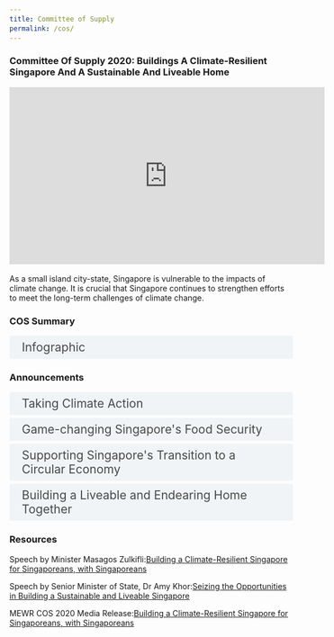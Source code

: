 ```yaml
---
title: Committee of Supply
permalink: /cos/
---
```

<style>

input {
	display: none;
}
label {
	display: block;
	padding: 8px 22px;
	margin: 0 0 5px 0;
	cursor: pointor;
	background: #F0F4F6;
	border-radius: 3px;
	color: #484848;
	transition: ease .5s;
	font-size: 1.5em;
}

label:hover {
	background: #4a96b0;
	color: #FFF;
}

.accordion-content {
	/* background: #E2E5F6; */
	padding: 10px 0px 30px 30px;
	/* border: 1px solid #484848; */
	margin: 0 0 1px 0;
	border-radius: 3px;
}

input + label + .accordion-content {
	display: none;
}

input:checked + label + .accordion-content {
	display: none;
}

input:checked + label + .accordion-content {
	display: block;
}

</style>
<!-- End of accordion -->

<div class="container">


<h3><b>Committee Of Supply 2020: Buildings A Climate-Resilient Singapore And A Sustainable And Liveable Home</b></h3>

<div class="bp-youtube">  

<iframe width="560" height="315" src="https://www.youtube.com/embed/k_rq9hxDD7I" frameborder="0" allow="accelerometer; autoplay; clipboard-write; encrypted-media; gyroscope; picture-in-picture" allowfullscreen></iframe>  

</div>  

<p>As a small island city-state, Singapore is vulnerable to the impacts of climate change. It is crucial that Singapore continues to strengthen efforts to meet the long-term challenges of climate change.</p>

<h3 id="cos-summary">COS Summary</h3>
<div>
	<input type="checkbox" id="title1"  /><label for="title1">Infographic</label>
	<div class="accordion-content">
        <img src="/news/news-images/press-release-2020-03-04-infographic-mewr-image-1.png" alt="infographic">    
        </div>  
</div>  

<a id="announcements"></a>

<h3>Announcements</h3>
<div>
	<input type="checkbox" id="title2"  /><label for="title2">Taking Climate Action</label>
	<div class="accordion-content">
    <p>We have put in place a comprehensive suite of measures to reduce carbon emissions across all sectors. This includes the implementation of a carbon tax, efforts to improve industrial energy efficiency, and the greening of our transport. We are introducing further measures to mitigate climate change.</p>
    <p>a) <strong>Reducing the emission of hydrofluorocarbons (HFCs)</strong></p>
    <img src="/news/news-images/cos-image-1.jpg" alt="image 1">  
    <p>A package of mitigation measures will be introduced to reduce the emission of hydrofluorocarbons. The proper recovery, reclamation and destruction of spent refrigerants will be mandated, along with restrictions on equipment using HFCs with high global warming potential.</p>  
    <p>b) <strong>Encouraging climate-friendly choices</strong><br>  A S$24.8 million Climate-Friendly Household Package will be introduced to help households living in 1- to 3-room flats purchase energy-efficient appliances and water-efficient shower fittings.</p>  
    <p>c) <strong>Green waterworks</strong></p>  
    <img src="/news/news-images/cos-image-2.jpg" alt="image 2">  
    <p>PUB will be deploying floating solar PV systems at Bedok, Lower Seletar, and Tengeh Reservoirs by 2021. With this, Singapore will be one of the few countries in the world to have 100% green waterworks.</p>  
    <p>d) <strong>Reducing vehicular emissions</strong><br>  To support the shift to cleaner commercial vehicles, a new Commercial Vehicle Emissions Scheme will be introduced for new Light Goods Vehicles. The Early Turnover Scheme (ETS) will also be enhanced to encourage the early turnover of existing pollutive commercial vehicles.</p>  
    <p>e) <strong>Coastal protection</strong></p>
    <img src="/news/news-images/cos-image-3.jpg" alt="image 3">  
    <p>PUB will take on the role of the nation Coastal Protection Agency from April 2020, to lead national efforts across the public and private sector. A Coastal and Flood Protection Fund will be set up within PUB, with an initial funding of $5 billion from the Ministry of Finance.</p>  
  </div>
	<input type="checkbox" id="title3"  /><label for="title3">Game-changing Singapore's Food Security</label>
	<div class="accordion-content">  
    <div class="bp-youtube">  
    <iframe width="560" height="315" src="https://www.youtube.com/embed/Sl2bZOxOR9A" frameborder="0" allow="accelerometer; autoplay; clipboard-write; encrypted-media; gyroscope; picture-in-picture" allowfullscreen></iframe>  
    </div>  
    <p>Climate change is anticipated to affect access to critical resources such as food. To be more resilient against disruptions in our food supply, Singapore is pursuing three strategies:</p>
		<p>(i) further diversifying food import sources;</p>
		<p>(ii) growing food overseas; and</p>
		<p>(iii) increasing local food production.</p>
		<p>We have an ambitious ’30-by-30’ vision — to meet 30 per cent of our nutritional needs with food produced in Singapore, by 2030. We will continue to safeguard food safety in Singapore with the following initiatives.</p>
		<img src="/news/news-images/cos-image-4.jpg" alt="image 4">
    <p><em>Producing Local Food Sustainably</em></p>  
    <p>The Singapore Food Agency (SFA) will study how the larger Lim Chu Kang agriculture area can be planned and developed to enhance food production and reduce the cost of production for farms.</p>
		<p>SFA will also study the expansion of sustainable sea-based fish farming. SFA is working with Enterprise Singapore (ESG) to develop a Clean and Green Standard for urban farms to help local farms brand their products as fresh and grown in cleaner environments. This will help differentiate their products in local and overseas markets.</p>
		<p>To support farms in their productivity-enhancing investments, the Agriculture Productivity Fund (APF) will be extended till the end of 2020. Building on the novel food regulatory framework implemented last year, SFA will establish an international expert working group to provide scientific advice on food safety.</p>
		<p><em>Ensuring Food Safety</em></p>
		<p>To safeguard food safety, food establishments which pose higher food safety risks such as caterers and central kitchens will be required to install CCTVs. Food establishments catering to vulnerable groups such as preschools, kindergartens and nursing homes will be required to maintain food retention samples.</p>
		<p>SFA will introduce a unified framework to license and recognise food establishments. Food establishments with higher food safety assurance will be recognised with longer licence durations.</p>  
    <p><em>Supporting Community Involvement in Urban Farming</em></p>  
    <img src="/news/news-images/cos-image-5.png" alt="image 5">  
    <p>To strengthen community involvement in food security initiatives, SFA will continue to facilitate the expansion of urban rooftop farming in HDB Multi-Storey Car Parks across Singapore.</p>
	</div>
	<input type="checkbox" id="title4"  /><label for="title4">Supporting Singapore's Transition to a Circular Economy</label>
	<div class="accordion-content">  
    <p>The way we produce, consume and dispose in our daily lives has a direct impact on our environment and climate. The Resource Sustainability Act introduced last year established a regulatory framework to address three priority waste streams – packaging waste including plastics, e-waste, and food waste. We will be taking these steps to better manage these waste streams:</p>
		<p><em>Packaging waste including plastics</em></p>
		<p>a) Producers of packaged products will be required to collect their packaging data from 1 July this year, for submission to the National Environment Agency (NEA) early next year. The NEA will partner the industry to develop a joint capability development programme that will support companies in fulfilling their new obligations. </p>
		<p>b) As part of the first phase of the Extended Producer Responsibility (EPR) framework, a Deposit Refund Scheme (DRS) for beverage containers will be implemented by 2022. </p>
		<p>c) NEA is also working with government and industry partners to explore establishing a pilot plant that will help anchor the chemical recycling value chain in Singapore within the next few years. </p>
		<p><em>E-waste</em></p>  
    <img src="/news/news-images/cos-image-6.jpg" alt="image 6">  
    <p>a) NEA will launch a tender to appoint the Producer Responsibility Scheme (PRS) operator, which will take charge of the collection and proper treatment of e-waste in Singapore. The operator will be appointed by the second half of this year.</p>
		<p>b) Two planned recycling facilities by EWR2 and SMC Industrial will be completed by mid-2020 and mid-2022 respectively.</p>
		<p><em>Food waste</em></p>
		<p>a) In consultation with the industry, NEA has finalised the thresholds for premises that will be required to segregate food waste for treatment.</p>
		<p><em>NEWsand</em></p>
		<p>a) NEA plans to launch a Request for Information (RFI) by mid-2020 for a commercial-scale NEWSand production facility</p>
	</div>
	<input type="checkbox" id="title5"  /><label for="title5">Building a Liveable and Endearing Home Together</label>
	<div class="accordion-content">  
    <img src="/news/news-images/cos-image-7.jpg" alt="image 7">  
    <p>As reflected in NEA’s recently launched SG Clean campaign, everyone plays a part in strengthening Singapore’s public health and environmental hygiene. We will be strengthening environmental sanitation controls, as part of measures to build a national culture of keeping clean. </p>
		<p><em>Strengthening environmental sanitation controls</em></p>
		<p>a) The Environmental Public Health Act will be amended to introduce mandatory cleaning standards, including a regime for pro-active routine cleaning and disinfection at prescribed frequencies. The new requirements will be progressively implemented from 2021, starting with higher-risk premises with high footfall and immuno-vulnerable occupants. </p>  
    <p><strong>Supporting and Recognising our Hawkers</strong></p>
		<p>Hawker culture is an integral part of our daily lives, and hawker centres play an important role in society as our community dining rooms. We will continue with our efforts to sustain the hawker trade and support hawkers.</p>
		<p><em>Supporting hawkers during the current COVID-19 situation</em></p>
		<p>a) As part of the Stabilisation and Support Package announced during Budget 2020, a one-month rental waiver, with a minimum sum of $200, will be provided to all stallholders in hawker centres managed by NEA or NEA-appointed hawkers.</p>
		<p>b) The Hawkers’ Productivity Grant (HPG) will be enhanced to include market stalls, and the funding period will be extended to 31 March 2023.</p>
		<p><strong>Higher-value jobs for Singaporeans</strong></p>
		<p>Building a sustainable, liveable and climate-resilient Singapore brings economic opportunities for our industries and enterprises, and creates good jobs for Singaporeans.</p>  
    <img src="/news/news-images/cos-image-8.jpg" alt="image 8">  
    <p>a) Through upskilling and technology adoption, more than 45,000 people will benefit from higher-value jobs in the environmental services, food and water sectors over the next 5 - 10 years.</p>
		<p>b) NEA will be strengthening the competencies of Environmental Control Officers (ECOs) currently engaged at construction sites with improved vocational training.</p>
		<p>c) To strengthen food safety in Singapore, SFA will enhance the training framework for Food Hygiene Officers (FHOs).</p>
		<p>d) SFA will work with the Nanyang Technological University (NTU) this year to launch a post-graduate certificate for urban agri-technology, to equip fresh graduates and working professionals in the agri-food value chain. </p>
		<p>e) TES-B, EWR2 and SMC Industrial’s upcoming e-waste recycling facilities will add another 430 jobs to the industry.</p>
		<p><strong>Driving Sustainability with Singaporeans</strong></p>  
    <img src="/news/news-images/cos-image-9.jpg" alt="image 9">  
    <p>Singaporeans and stakeholders from all sectors of society can contribute to a sustainable and liveable Singapore:</p>
		<p><em>Eco Towns</em></p>
		<p>MEWR and the Ministry of National Development (MND) will work together to strengthen environmental sustainability in HDB towns. We will target to make community touchpoints more sustainable, such as the creation of hawker centres that strive towards zero waste. Community-based programmes encouraging sustainability will be introduced. Indicators for towns to track their progress and benchmark against national sustainability targets will be rolled out. </p>
		<p><em>Establishment of SG Eco Fund and SG Eco Office</em></p>
		<p>To support the co-creation of sustainable initiatives, a $50 million SG Eco Fund will be made available to the people, private and public sectors. An SG Eco Office will also be set up within MEWR to co-ordinate sustainability projects across Singapore.</p>
		<p><em>Citizens’ Workgroups</em></p>
		<p>Two new Citizen’s Workgroups will be convened this year — to discuss ways to increase demand for local produce; and to reduce the excessive use of disposables. Members of the public are invited to register their interest in the workgroup on local produce from 4 March 2020, <a href="https://climategamechanger.sg/cw-localproduce/">here.</a></p>
		<p>Together, we can build a climate-resilient Singapore — for Singaporeans, with Singaporeans.</p>
	</div>
</div>  

<h3>Resources</h3>  
<p>Speech by Minister Masagos Zulkifli:<a href="/resource-room/category/2020-03-04-speech-at-the-committee-of-supply-debate/">Building a Climate-Resilient Singapore for Singaporeans, with Singaporeans</a></p>  
<p>Speech by Senior Minister of State, Dr Amy Khor:<a href="/resource-room/category/2020-03-04-speech-at-the-committee-of-supply-debate-by-dr-amy-khor-senior-minister-of-state-for-env-and-water-resources/">Seizing the Opportunities in Building a Sustainable and Liveable Singapore</a></p>  
<p>MEWR COS 2020 Media Release:<a href="/resource-room/category/2020-03-04-press-release-of-mewr-cos-2020/">Building a Climate-Resilient Singapore for Singaporeans, with Singaporeans</a></p> 

    

<!-- hidden -->
